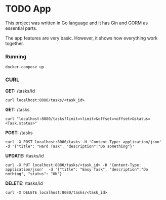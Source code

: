 # TODO App

This project was written in Go language and it has Gin and GORM as essential parts.

The app features are very basic. However, it shows how everything work together.


### Running

```
docker-compose up
```


### CURL


**GET:** /tasks/id
```
curl localhost:8080/tasks/<task_id>
```

**GET:** /tasks
```
curl "localhost:8080/tasks?limit=<limit>&offset=<offset>&status=<Task.status>"
```

**POST:** /tasks
```
curl -X POST localhost:8080/tasks -H 'Content-Type: application/json'  -d '{"title": "Hard Task", "description":"Do something"}'
```

**UPDATE:** /tasks/id
```
curl -X PUT localhost:8080/tasks/<task_id> -H 'Content-Type: application/json'  -d '{"title": "Easy Task", "description":"Do nothing", "status": "OK"}'
```

**DELETE:** /tasks/id
```
curl -X DELETE localhost:8080/tasks/<task_id>
```
